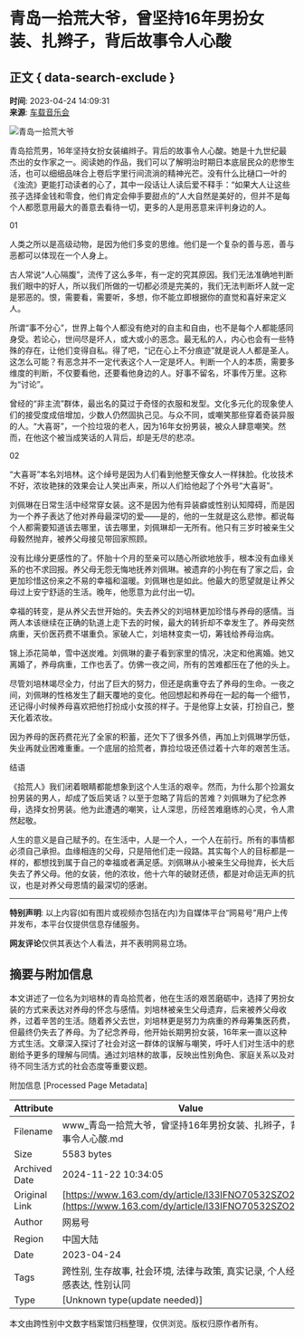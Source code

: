 # 青岛一拾荒大爷，曾坚持16年男扮女装、扎辫子，背后故事令人心酸

## 正文 { data-search-exclude }


**时间**: 2023-04-24 14:09:31  
**来源**: [车载音乐会](https://www.163.com/dy/media/T1607604477754.html)  

![青岛一拾荒大爷](https://static.ws.126.net/163/f2e/dy_media/dy_media/static/images/ipLocation.f6d00eb.svg)

青岛拾荒男，16年坚持女扮女装编辫子。背后的故事令人心酸。她是十九世纪最杰出的女作家之一。阅读她的作品，我们可以了解明治时期日本底层民众的悲惨生活，也可以细细品味合上卷后字里行间流淌的精神光芒。没有什么比樋口一叶的《浊流》更能打动读者的心了，其中一段话让人读后爱不释手：“如果大人让这些孩子选择金钱和零食，他们肯定会伸手要甜点的”人大自然是美好的，但并不是每个人都愿意用最大的善意去看待一切，更多的人是用恶意来评判身边的人。

01

人类之所以是高级动物，是因为他们多变的思维。他们是一个复杂的善与恶，善与恶都可以体现在一个人身上。

古人常说“人心隔腹”，流传了这么多年，有一定的究其原因。我们无法准确地判断我们眼中的好人，所以我们所做的一切都必须是完美的，我们无法判断坏人就一定是邪恶的。恨，需要看，需要听，多想，你不能立即根据你的直觉和喜好来定义人。

所谓“事不分心”，世界上每个人都没有绝对的自主和自由，也不是每个人都能感同身受。若论心，世间尽是坏人，或大或小的恶念。最无私的人，内心也会有一些特殊的存在，让他们变得自私。得了吧，“记在心上不分痕迹”就是说人人都是圣人。这怎么可能？有恶念并不一定代表这个人一定是坏人。判断一个人的本质，需要多维度的判断，不仅要看他，还要看他身边的人。好事不留名，坏事传万里。这称为“讨论”。

曾经的“非主流”群体，最出名的莫过于奇怪的衣服和发型。文化多元化的现象使人们的接受度成倍增加，少数人仍然固执己见。与众不同，或嘲笑那些穿着奇装异服的人。“大喜哥”，一个捡垃圾的老人，因为16年女扮男装，被众人肆意嘲笑。然而，在他这个被当成笑话的人背后，却是无尽的悲凉。

02

“大喜哥”本名刘培林。这个绰号是因为人们看到他整天像女人一样抹脸。化妆技术不好，浓妆艳抹的效果会让人笑出声来，所以人们给他起了个外号“大喜哥”。

刘佩琳在日常生活中经常穿女装。这不是因为他有异装癖或性别认知障碍，而是因为一个养子表达了他对养母最深切的爱——是的，他的一生就是这么悲惨。都说每个人都需要知道该去哪里，该去哪里，刘佩琳却一无所有。他只有三岁时被亲生父母毅然抛弃，被养父母接见带回家照顾。

没有比缘分更感性的了。怀胎十个月的至亲可以随心所欲地放手，根本没有血缘关系的也不求回报。养父母无怨无悔地抚养刘佩琳。被遗弃的小狗在有了家之后，会更加珍惜这份来之不易的幸福和温暖。刘佩琳也是如此。他最大的愿望就是让养父母过上安宁舒适的生活。晚年，他愿意为此付出一切。

幸福的转变，是从养父去世开始的。失去养父的刘培林更加珍惜与养母的感情。当两人本该继续在正确的轨道上走下去的时候，最大的转折却不幸发生了。养母突然病重，天价医药费不堪重负。家破人亡，刘培林变卖一切，筹钱给养母治病。

锦上添花简单，雪中送炭难。刘佩琳的妻子看到家里的情况，决定和他离婚。她又离婚了，养母病重，工作也丢了。仿佛一夜之间，所有的苦难都压在了他的头上。

尽管刘培林竭尽全力，付出了巨大的努力，但还是病重夺去了养母的生命。一夜之间，刘佩琳的性格发生了翻天覆地的变化。他回想起和养母在一起的每一个细节，还记得小时候养母喜欢把他打扮成小女孩的样子。于是他穿上女装，打扮自己，整天化着浓妆。

因为养母的医药费花光了全家的积蓄，还欠下了很多外债，再加上刘佩琳学历低，失业再就业困难重重。一个底层的拾荒者，靠捡垃圾还债过着十六年的艰苦生活。

结语

《拾荒人》我们闭着眼睛都能想象到这个人生活的艰辛。然而，为什么那个捡漏女扮男装的男人，却成了饭后笑话？以至于忽略了背后的苦难？刘佩琳为了纪念养母，选择女扮男装。他为此遭遇的嘲笑，让人深思，历经苦难磨练的心灵，令人肃然起敬。

人生的意义是自己赋予的。在生活中，人是一个人，一个人在前行。所有的事情都必须自己承担。血缘相连的父母，只是陪他们走一段路。其实每个人的目标都是一样的，都想找到属于自己的幸福或者满足感。刘佩琳从小被亲生父母抛弃，长大后失去了养父母。他的女装，他的浓妆，他十六年的破财还债，都是对命运无声的抗议，也是对养父母恩情的最深切的感谢。

---

**特别声明**: 以上内容(如有图片或视频亦包括在内)为自媒体平台“网易号”用户上传并发布，本平台仅提供信息存储服务。

**网友评论**仅供其表达个人看法，并不表明网易立场。

## 摘要与附加信息

<!-- tcd_abstract -->
本文讲述了一位名为刘培林的青岛拾荒者，他在生活的艰苦磨砺中，选择了男扮女装的方式来表达对养母的怀念与感情。刘培林被亲生父母遗弃，后来被养父母收养，过着辛苦的生活。随着养父去世，刘培林更是努力为病重的养母筹集医药费，但最终仍失去了养母。为了纪念养母，他开始长期男扮女装，16年来一直以这种方式生活。文章深入探讨了社会对这一群体的误解与嘲笑，呼吁人们对生活中的悲剧给予更多的理解与同情。通过刘培林的故事，反映出性别角色、家庭关系以及对待不同生活方式的社会态度等重要议题。
<!-- tcd_abstract_end -->

附加信息 [Processed Page Metadata]

| Attribute       | Value                                  |
|-----------------|----------------------------------------|
| Filename        | www_青岛一拾荒大爷，曾坚持16年男扮女装、扎辫子，背后故事令人心酸.md                             |
| Size            | 5583 bytes                           |
| Archived Date   | 2024-11-22 10:34:05                             |
| Original Link   | [https://www.163.com/dy/article/I33IFNO70532SZO2.html](https://www.163.com/dy/article/I33IFNO70532SZO2.html)                       |
| Author          | 网易号                               |
| Region          | 中国大陆                               |
| Date            | 2023-04-24                                 |
| Tags            | 跨性别, 生存故事, 社会环境, 法律与政策, 真实记录, 个人经历, 情感表达, 性别认同                                 |
| Type            | [Unknown type(update needed)]                                 |
<!-- tcd_table_end -->

本文由跨性别中文数字档案馆归档整理，仅供浏览。版权归原作者所有。

